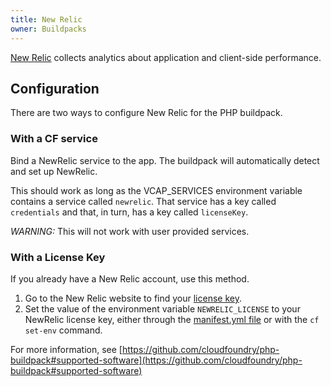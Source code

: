 ```yaml
---
title: New Relic
owner: Buildpacks
---
```


<strong></strong>

[New Relic](http://newrelic.com/) collects analytics about application and client-side performance.

## <a id="configuration"></a> Configuration

There are two ways to configure New Relic for the PHP buildpack.

### With a CF service

Bind a NewRelic service to the app. The buildpack will automatically detect and set up NewRelic.

   This should work as long as the VCAP_SERVICES environment variable contains a service called `newrelic`. That service has a key called `credentials` and that, in turn, has a key called `licenseKey`.

   *WARNING:* This will not work with user provided services.

### With a License Key

If you already have a New Relic account, use this method.

1. Go to the New Relic website to find your [license key](https://docs.newrelic.com/docs/accounts-partnerships/accounts/account-setup/license-key).
1. Set the value of the environment variable `NEWRELIC_LICENSE` to your NewRelic license key, either through the [manifest.yml file](../../devguide/deploy-apps/manifest.html#env-block) or with the `cf set-env` command.

For more information, see
[https://github.com/cloudfoundry/php-buildpack#supported-software](https://github.com/cloudfoundry/php-buildpack#supported-software)